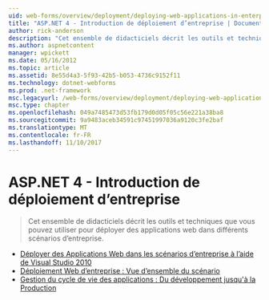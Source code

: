 ```yaml
---
uid: web-forms/overview/deployment/deploying-web-applications-in-enterprise-scenarios/index
title: "ASP.NET 4 - Introduction de déploiement d’entreprise | Documents Microsoft"
author: rick-anderson
description: "Cet ensemble de didacticiels décrit les outils et techniques que vous pouvez utiliser pour déployer des applications web dans différents scénarios d’entreprise."
ms.author: aspnetcontent
manager: wpickett
ms.date: 05/16/2012
ms.topic: article
ms.assetid: 8e55d4a3-5f93-42b5-b053-4736c9152f11
ms.technology: dotnet-webforms
ms.prod: .net-framework
msc.legacyurl: /web-forms/overview/deployment/deploying-web-applications-in-enterprise-scenarios
msc.type: chapter
ms.openlocfilehash: 049a7485473d53fb179d0d05f05c56e221a38ba8
ms.sourcegitcommit: 9a9483aceb34591c97451997036a9120c3fe2baf
ms.translationtype: MT
ms.contentlocale: fr-FR
ms.lasthandoff: 11/10/2017
---
```

<a name="aspnet-4---enterprise-deployment-introduction"></a>ASP.NET 4 - Introduction de déploiement d’entreprise
====================
> Cet ensemble de didacticiels décrit les outils et techniques que vous pouvez utiliser pour déployer des applications web dans différents scénarios d’entreprise.


- [Déployer des Applications Web dans les scénarios d’entreprise à l’aide de Visual Studio 2010](deploying-web-applications-in-enterprise-scenarios.md)
- [Déploiement Web d’entreprise : Vue d’ensemble du scénario](enterprise-web-deployment-scenario-overview.md)
- [Gestion du cycle de vie des applications : Du développement jusqu'à la Production](application-lifecycle-management-from-development-to-production.md)
